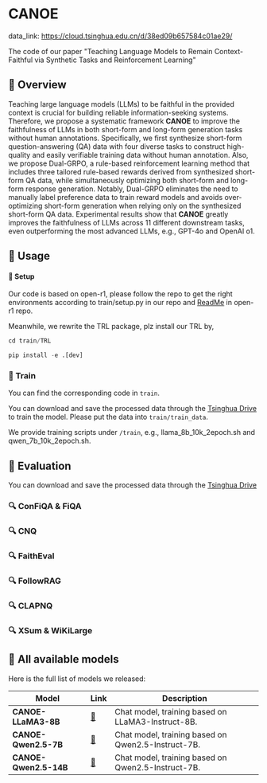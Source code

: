 # CANOE

data_link: https://cloud.tsinghua.edu.cn/d/38ed09b657584c01ae29/

The code of our paper "Teaching Language Models to Remain Context-Faithful via Synthetic Tasks and Reinforcement Learning"

## 🛶 Overview

Teaching large language models (LLMs) to be faithful in the provided context is crucial for building reliable information-seeking systems. Therefore, we propose a systematic framework **CANOE** to improve the faithfulness of LLMs in both short-form and long-form generation tasks without human annotations. Specifically, we first synthesize short-form question-answering (QA) data with four diverse tasks to construct high-quality and easily verifiable training data without human annotation. Also, we propose Dual-GRPO, a rule-based reinforcement learning method that includes three tailored rule-based rewards derived from synthesized short-form QA data, while simultaneously optimizing both short-form and long-form response generation. Notably, Dual-GRPO eliminates the need to manually label preference data to train reward models and avoids over-optimizing short-form generation when relying only on the synthesized short-form QA data. Experimental results show that **CANOE** greatly improves the faithfulness of LLMs across 11 different downstream tasks, even outperforming the most advanced LLMs, e.g., GPT-4o and OpenAI o1.



## 🎯 Usage

#### 🔎 Setup


Our code is based on open-r1, please follow the repo to get the right environments according to train/setup.py in our repo and [ReadMe](https://github.com/huggingface/open-r1) in open-r1 repo.

Meanwhile, we rewrite the TRL package, plz install our TRL by, 


```python
cd train/TRL

pip install -e .[dev]
```


### 📢 Train

You can find the corresponding code in `train`.

You can download and save the processed data through the [Tsinghua Drive](https://cloud.tsinghua.edu.cn/d/38ed09b657584c01ae29/) to train the model. Please put the data into `train/train_data`. 


We provide training scripts under `/train`, e.g., llama_8b_10k_2epoch.sh and qwen_7b_10k_2epoch.sh.



## 🎲 Evaluation

You can download and save the processed data through the [Tsinghua Drive](https://cloud.tsinghua.edu.cn/d/38ed09b657584c01ae29/)

### 🔍 ConFiQA & FiQA


### 🔍 CNQ


### 🔍 FaithEval


### 🔍 FollowRAG


### 🔍 CLAPNQ


### 🔍 XSum & WiKiLarge



## 🤖 All available models

Here is the full list of models we released:

|Model|Link|Description|
|---|---|---|
|**CANOE-LLaMA3-8B**| [🤗](https://huggingface.co/ssz1111/CANOE-LLaMA3-8B) | Chat model, training based on LLaMA3-Instruct-8B. |
|**CANOE-Qwen2.5-7B**| [🤗](https://huggingface.co/ssz1111/CANOE-Qwen2.5-7B) | Chat model, training based on Qwen2.5-Instruct-7B. |
|**CANOE-Qwen2.5-14B**| [🤗](https://huggingface.co/ssz1111/CANOE-Qwen2.5-14B) | Chat model, training based on Qwen2.5-Instruct-7B. |


